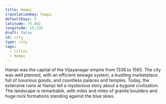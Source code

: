 ```yaml
---
title: Hampi
translationKey: hampi
defaultDays: 3
latitude: 76.462
longitude: 15.335
draft: false
id: city
type: city
tags:
  - Cities
  - Hampi
---
```

Hampi was the capital of the Vijayanagar empire from 1336 to 1565. The city was well planned, with an efficient sewage system, a bustling marketplace full of luxurious goods, and countless palaces and temples. Today, the extensive ruins at Hampi tell a mysterious story about a bygone civilization. The landscape is remarkable, with miles and miles of granite boulders and huge rock formations standing against the blue skies.